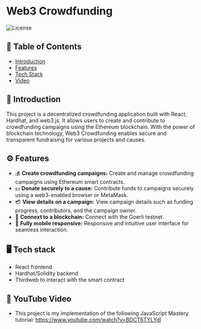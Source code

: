 # Web3 Crowdfunding

![License](https://img.shields.io/badge/license-MIT-blue)

## 📖 Table of Contents

- [Introduction](#introduction)
- [Features](#features)
- [Tech Stack](#tech-stack)
- [Video](#youtube-video)

## 🏦 Introduction

This project is a decentralized crowdfunding application built with React, Hardhat, and web3.js. It allows users to create and contribute to crowdfunding campaigns using the Ethereum blockchain. With the power of blockchain technology, Web3 Crowdfunding enables secure and transparent fundraising for various projects and causes.

## ⚙️ Features

- 💰 **Create crowdfunding campaigns:** Create and manage crowdfunding campaigns using Ethereum smart contracts.
- 💵 **Donate securely to a cause:** Contribute funds to campaigns securely using a web3-enabled browser or MetaMask.
- 💳 **View details on a campaign:** View campaign details such as funding progress, contributors, and the campaign owner.
- 🔐 **Connext to a blockchain:** Connect with the Goerli testnet.
- 📱 **Fully mobile responsive:** Responsive and intuitive user interface for seamless interaction.

## 🖥️ Tech stack
- React frontend
- Hardhat/Solidity backend
- Thirdweb to interact with the smart contract

## 🎥 YouTube Video

- This project is my implementation of the following JavaScript Mastery tutorial: https://www.youtube.com/watch?v=BDCT6TYLYdI

